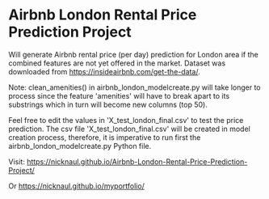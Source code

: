 # Airbnb London Rental Price Prediction Project
Will generate Airbnb rental price (per day) prediction for London area if the combined features are not yet offered in the market. Dataset was downloaded from https://insideairbnb.com/get-the-data/.


Note: clean_amenities() in airbnb_london_modelcreate.py will take longer to process since the feature 'amenities' will have to break apart to its substrings which in turn will become new columns (top 50). 


Feel free to edit the values in 'X_test_london_final.csv' to test the price prediction. 
The csv file 'X_test_london_final.csv' will be created in model creation process, therefore, it is imperative to run first the airbnb_london_modelcreate.py Python file. 

Visit: https://nicknaul.github.io/Airbnb-London-Rental-Price-Prediction-Project/

Or  https://nicknaul.github.io/myportfolio/


